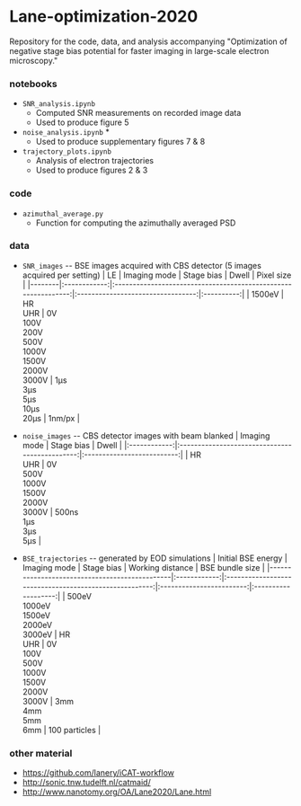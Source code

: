 # Lane-optimization-2020

Repository for the code, data, and analysis accompanying "Optimization of negative stage bias potential for faster imaging in large-scale electron microscopy."


### notebooks
* `SNR_analysis.ipynb`
  * Computed SNR measurements on recorded image data
  * Used to produce figure 5
* `noise_analysis.ipynb`
  * 
  * Used to produce supplementary figures 7 & 8
* `trajectory_plots.ipynb`
  * Analysis of electron trajectories
  * Used to produce figures 2 & 3


### code
* `azimuthal_average.py`
  * Function for computing the azimuthally averaged PSD


### data
* `SNR_images` -- BSE images acquired with CBS detector (5 images acquired per setting)
| LE     | Imaging mode |                           Stage bias                           |               Dwell               | Pixel size |
|--------|:------------:|:--------------------------------------------------------------:|:---------------------------------:|:----------:|
| 1500eV |    HR<br>UHR | 0V<br>100V<br>200V<br>500V<br>1000V<br>1500V<br>2000V<br>3000V | 1µs<br>3µs<br>5µs<br>10µs<br>20µs |     1nm/px |

* `noise_images` -- CBS detector images with beam blanked
| Imaging mode |                   Stage bias                   |            Dwell           |
|:------------:|:----------------------------------------------:|:--------------------------:|
|    HR<br>UHR | 0V<br>500V<br>1000V<br>1500V<br>2000V<br>3000V | 500ns<br>1µs<br>3µs<br>5µs |

* `BSE_trajectories` -- generated by EOD simulations
| Initial BSE energy                            | Imaging mode |                       Stage bias                       |     Working distance     |   BSE bundle size   |
|-----------------------------------------------|:------------:|:------------------------------------------------------:|:------------------------:|:-------------------:|
| 500eV<br>1000eV<br>1500eV<br>2000eV<br>3000eV |    HR<br>UHR | 0V<br>100V<br>500V<br>1000V<br>1500V<br>2000V<br>3000V | 3mm<br>4mm<br>5mm<br>6mm | 100 particles |


### other material
* https://github.com/lanery/iCAT-workflow
* http://sonic.tnw.tudelft.nl/catmaid/
* http://www.nanotomy.org/OA/Lane2020/Lane.html
